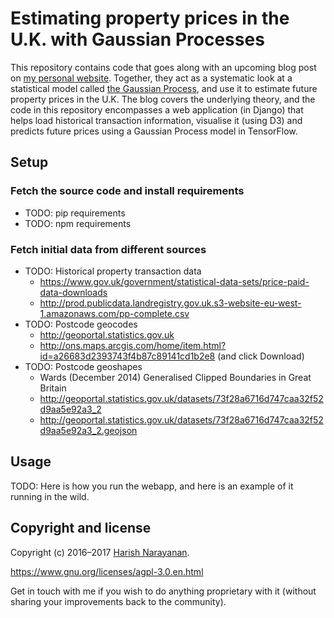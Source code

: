 # Estimating property prices in the U.K. with Gaussian Processes

This repository contains code that goes along with an upcoming blog
post on [my personal website][personal-website]. Together, they act as
a systematic look at a statistical model called [the Gaussian
Process][wiki-gaussian-process], and use it to estimate future
property prices in the U.K. The blog covers the underlying theory, and
the code in this repository encompasses a web application (in Django)
that helps load historical transaction information, visualise it
(using D3) and predicts future prices using a Gaussian Process model
in TensorFlow.

## Setup

### Fetch the source code and install requirements

- TODO: pip requirements
- TODO: npm requirements

### Fetch initial data from different sources

- TODO: Historical property transaction data
  - https://www.gov.uk/government/statistical-data-sets/price-paid-data-downloads
  - http://prod.publicdata.landregistry.gov.uk.s3-website-eu-west-1.amazonaws.com/pp-complete.csv
- TODO: Postcode geocodes
  - http://geoportal.statistics.gov.uk
  - http://ons.maps.arcgis.com/home/item.html?id=a26683d2393743f4b87c89141cd1b2e8 (and click Download)
- TODO: Postcode geoshapes
  - Wards (December 2014) Generalised Clipped Boundaries in Great Britain
  - http://geoportal.statistics.gov.uk/datasets/73f28a6716d747caa32f52d9aa5e92a3_2
  - http://geoportal.statistics.gov.uk/datasets/73f28a6716d747caa32f52d9aa5e92a3_2.geojson


## Usage

TODO: Here is how you run the webapp, and here is an example of it
running in the wild.

## Copyright and license

Copyright (c) 2016–2017 [Harish Narayanan](https://harishnarayanan.org).

https://www.gnu.org/licenses/agpl-3.0.en.html

Get in touch with me if you wish to do anything proprietary with it
(without sharing your improvements back to the community).

[personal-website]: https://harishnarayanan.org
[wiki-gaussian-process]: https://en.wikipedia.org/wiki/Gaussian_process

